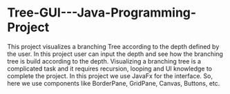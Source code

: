 # Tree-GUI---Java-Programming-Project
This project visualizes a branching Tree according to the depth defined by the user. In this project user can input the depth and see how the branching tree is build according to the depth. Visualizing a branching tree is a complicated task and it requires recursion, looping and UI knowledge to complete the project. In this project we use JavaFx for the interface. So, here we use components like BorderPane, GridPane, Canvas, Buttons, etc. 

